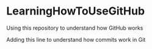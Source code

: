 # LearningHowToUseGitHub
Using this repository to understand how GitHub works

Adding this line to understand how commits work in Git 
